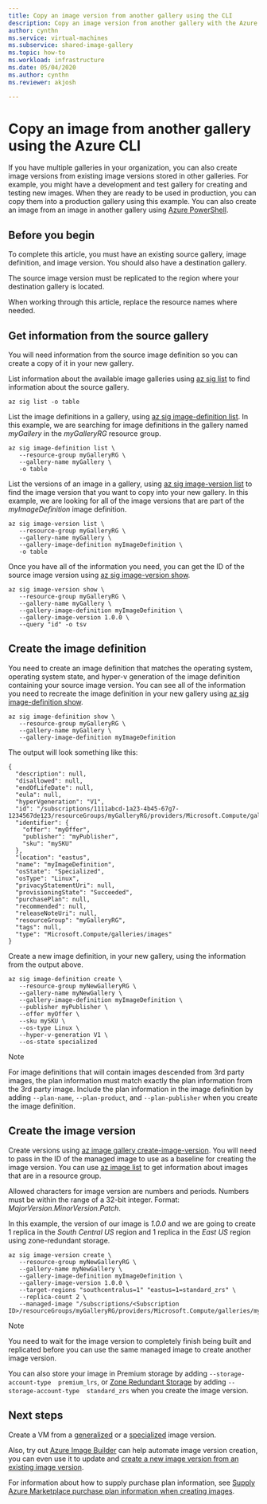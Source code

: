 ```yaml
---
title: Copy an image version from another gallery using the CLI
description: Copy an image version from another gallery with the Azure CLI.
author: cynthn
ms.service: virtual-machines
ms.subservice: shared-image-gallery
ms.topic: how-to
ms.workload: infrastructure
ms.date: 05/04/2020
ms.author: cynthn
ms.reviewer: akjosh

---
```


# Copy an image from another gallery using the Azure CLI

If you have multiple galleries in your organization, you can also create image versions from existing image versions stored in other galleries. For example, you might have a development and test gallery for creating and testing new images. When they are ready to be used in production, you can copy them into a production gallery using this example. You can also create an image from an image in another gallery using [Azure PowerShell](image-version-another-gallery-powershell.md).



## Before you begin

To complete this article, you must have an existing source gallery, image definition, and image version. You should also have a destination gallery. 

The source image version must be replicated to the region where your destination gallery is located. 

When working through this article, replace the resource names where needed.



## Get information from the source gallery

You will need information from the source image definition so you can create a copy of it in your new gallery.

List information about the available image galleries using [az sig list](/cli/azure/sig#az_sig_list) to find information about the source gallery.

```azurecli-interactive 
az sig list -o table
```

List the image definitions in a gallery, using [az sig image-definition list](/cli/azure/sig/image-definition#az_sig_image_definition_list). In this example, we are searching for image definitions in the gallery named *myGallery* in the *myGalleryRG* resource group.

```azurecli-interactive 
az sig image-definition list \
   --resource-group myGalleryRG \
   --gallery-name myGallery \
   -o table
```

List the versions of an image in a gallery, using [az sig image-version list](/cli/azure/sig/image-version#az_sig_image_version_list) to find the image version that you want to copy into your new gallery. In this example, we are looking for all of the image versions that are part of the *myImageDefinition* image definition.

```azurecli-interactive
az sig image-version list \
   --resource-group myGalleryRG \
   --gallery-name myGallery \
   --gallery-image-definition myImageDefinition \
   -o table
```

Once you have all of the information you need, you can get the ID of the source image version using [az sig image-version show](/cli/azure/sig/image-version#az_sig_image_version_show).

```azurecli-interactive
az sig image-version show \
   --resource-group myGalleryRG \
   --gallery-name myGallery \
   --gallery-image-definition myImageDefinition \
   --gallery-image-version 1.0.0 \
   --query "id" -o tsv
```


## Create the image definition 

You need to create an image definition that matches the operating system, operating system state, and hyper-v generation of the image definition containing your source image version. You can see all of the information you need to recreate the image definition in your new gallery using [az sig image-definition show](/cli/azure/sig/image-definition#az_sig_image_definition_show).

```azurecli-interactive
az sig image-definition show \
   --resource-group myGalleryRG \
   --gallery-name myGallery \
   --gallery-image-definition myImageDefinition
```

The output will look something like this:

```output
{
  "description": null,
  "disallowed": null,
  "endOfLifeDate": null,
  "eula": null,
  "hyperVgeneration": "V1",
  "id": "/subscriptions/1111abcd-1a23-4b45-67g7-1234567de123/resourceGroups/myGalleryRG/providers/Microsoft.Compute/galleries/myGallery/images/myImageDefinition",
  "identifier": {
    "offer": "myOffer",
    "publisher": "myPublisher",
    "sku": "mySKU"
  },
  "location": "eastus",
  "name": "myImageDefinition",
  "osState": "Specialized",
  "osType": "Linux",
  "privacyStatementUri": null,
  "provisioningState": "Succeeded",
  "purchasePlan": null,
  "recommended": null,
  "releaseNoteUri": null,
  "resourceGroup": "myGalleryRG",
  "tags": null,
  "type": "Microsoft.Compute/galleries/images"
}
```

Create a new image definition, in your new gallery, using the information from the output above.


```azurecli-interactive 
az sig image-definition create \
   --resource-group myNewGalleryRG \
   --gallery-name myNewGallery \
   --gallery-image-definition myImageDefinition \
   --publisher myPublisher \
   --offer myOffer \
   --sku mySKU \
   --os-type Linux \
   --hyper-v-generation V1 \
   --os-state specialized 
```

> [!NOTE]
> For image definitions that will contain images descended from 3rd party images, the plan information must match exactly the plan information from the 3rd party image. Include the plan information in the image definition by adding `--plan-name`, `--plan-product`, and `--plan-publisher` when you create the image definition.
>


## Create the image version

Create versions using [az image gallery create-image-version](/cli/azure/sig/image-version#az_sig_image_version_create). You will need to pass in the ID of the managed image to use as a baseline for creating the image version. You can use [az image list](/cli/azure/image?view#az_image_list) to get information about images that are in a resource group. 

Allowed characters for image version are numbers and periods. Numbers must be within the range of a 32-bit integer. Format: *MajorVersion*.*MinorVersion*.*Patch*.

In this example, the version of our image is *1.0.0* and we are going to create 1 replica in the *South Central US* region and 1 replica in the *East US* region using zone-redundant storage.


```azurecli-interactive 
az sig image-version create \
   --resource-group myNewGalleryRG \
   --gallery-name myNewGallery \
   --gallery-image-definition myImageDefinition \
   --gallery-image-version 1.0.0 \
   --target-regions "southcentralus=1" "eastus=1=standard_zrs" \
   --replica-count 2 \
   --managed-image "/subscriptions/<Subscription ID>/resourceGroups/myGalleryRG/providers/Microsoft.Compute/galleries/myGallery/images/myImageDefinition/versions/1.0.0"
```

> [!NOTE]
> You need to wait for the image version to completely finish being built and replicated before you can use the same managed image to create another image version.
>
> You can also store your image in Premium storage by adding `--storage-account-type  premium_lrs`, or [Zone Redundant Storage](../storage/common/storage-redundancy.md) by adding `--storage-account-type  standard_zrs` when you create the image version.
>

## Next steps

Create a VM from a [generalized](vm-generalized-image-version-cli.md) or a [specialized](vm-specialized-image-version-cli.md) image version.

Also, try out [Azure Image Builder](./image-builder-overview.md) can help automate image version creation, you can even use it to update and [create a new image version from an existing image version](./linux/image-builder-gallery-update-image-version.md). 

For information about how to supply purchase plan information, see [Supply Azure Marketplace purchase plan information when creating images](marketplace-images.md).